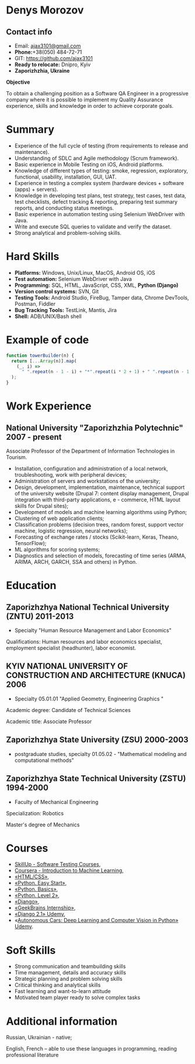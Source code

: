 Denys Morozov
============

## Contact info

- Email: ajax3101@gmail.com
- **Phone:**+38(050) 484-72-71
- GIT: https://github.com/ajax3101
- **Ready to relocate:** Dnipro, Kyiv
- **Zaporizhzhia, Ukraine**

**Objective**

To obtain a challenging position as a Software QA Engineer in a progressive company where it is possible to implement my Quality Assurance experience, skills and knowledge in order to achieve corporate goals.

# Summary

- Experience of the full cycle of testing (from requirements to release and maintenance).
- Understanding of SDLC and Agile methodology (Scrum framework).
- Basic experience in Mobile Testing on iOS, Android platforms.
- Knowledge of different types of testing: smoke, regression, exploratory, functional, usability, installation, GUI, UAT.
- Experience in testing a complex system (hardware devices + software (apps) + servers).
- Knowledge in developing test plans, test strategy, test cases, test data, test checklists, defect tracking &amp; reporting, preparing test summary reports, and conducting status meetings.
- Basic experience in automation testing using Selenium WebDriver with Java.
- Write and execute SQL queries to validate and verify the dataset.
- Strong analytical and problem-solving skills.

# Hard Skills

- **Platforms:** Windows, Unix/Linux, MacOS, Android OS, iOS
- **Test automation:** Selenium WebDriver with Java
- **Programming:** SQL, HTML, JavaScript, CSS, XML, **Python (Django)**
- **Version control systems:** SVN, Git
- **Testing Tools:** Android Studio, FireBug, Tamper data, Chrome DevTools, Postman, Fiddler
- **Bug Tracking Tools:** TestLink, Mantis, Jira
- **Shell:** ADB/UNIX/Bash shell

# Example of code
```javascript
function towerBuilder(n) {
  return [...Array(n)].map(
    (_, i) =>
      " ".repeat(n - 1 - i) + "*".repeat(i * 2 + 1) + " ".repeat(n - 1 - i)
  );
}
```

# Work Experience

## National University &quot;Zaporizhzhia Polytechnic&quot; 2007 - present

Associate Professor of the Department of Information Technologies in Tourism.

- Installation, configuration and administration of a local network, troubleshooting, work with peripheral devices;
- Administration of servers and workstations of the university;
- Design, development, implementation, maintenance, technical support of the university website (Drupal 7: content display management, Drupal integration with third-party applications, e - commerce, HTML layout skills for Drupal sites);
- Development of models and machine learning algorithms using Python;
- Clustering of web application clients;
- Classification problems (decision trees, random forest, support vector machine, logistic regression, neural networks);
- Forecasting of exchange rates / stocks (Scikit-learn, Keras, Theano, TensorFlow);
- ML algorithms for scoring systems;
- Diagnostics and selection of models, forecasting of time series (ARMA, ARIMA, ARCH, GARCH, SSA and others) in Python.

# Education

## Zaporizhzhya National Technical University (ZNTU) 2011-2013

- Specialty &quot;Human Resource Management and Labor Economics&quot;

Qualifications: Human resources and labor economics specialist, employment specialist (headhunter), labor economist.

## KYIV NATIONAL UNIVERSITY OF CONSTRUCTION AND ARCHITECTURE (KNUCA) 2006

- Specialty 05.01.01 &quot;Applied Geometry, Engineering Graphics &quot;

Academic degree: Candidate of Technical Sciences

Academic title: Associate Professor

## Zaporizhzhya State University (ZSU) 2000-2003

- postgraduate studies, specialty 01.05.02 - &quot;Mathematical modeling and computational methods&quot;

## Zaporizhzhya State Technical University (ZSTU) 1994-2000

- Faculty of Mechanical Engineering

Specialization: Robotics

Master&#39;s degree of Mechanics

# Courses

- [SkillUp - Software Testing Courses](https://drive.google.com/file/d/1mHYPdog7Mn8gtJ5bTzwseo5E2DK0kPlU/view),
- [Coursera - Introduction to Machine Learning](https://www.coursera.org/account/accomplishments/certificate/YTK9YU2BYL4P),
- [«HTML/CSS»](https://geekbrains.ru/certificates/223111.en),
- [«Python. Easy Start»](https://geekbrains.ru/certificates/361583.en),
- [«Python. Basics»](https://geekbrains.ru/certificates/223106.en),
- [«Python. Level 2»](https://geekbrains.ru/certificates/273497.en),
- [«Django»](https://geekbrains.ru/certificates/223113.en),
- [«GeekBrains Internship»](https://geekbrains.ru/certificates/635500.en),
- [«Django 2.1» Udemy](https://www.udemy.com/certificate/UC-9G79DCAI/),
- «[Autonomous Cars: Deep Learning and Computer Vision in Python» Udemy](https://www.udemy.com/certificate/UC-8II2IQ3W/).

# Soft Skills

- Strong communication and teambuilding skills
- Time management, details and accuracy skills
- Strategic planning and problem solving skills
- Critical thinking and analytical skills
- Fast learning and want-to-learn attitude
- Motivated team player ready to solve complex tasks

# Additional information

Russian, Ukrainian - native;

English, French – able to use these languages in programming, reading professional literature